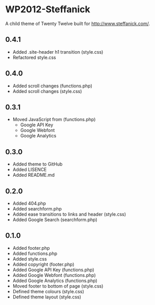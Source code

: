 # WP2012-Steffanick
A child theme of Twenty Twelve built for http://www.steffanick.com/.

## 0.4.1
* Added .site-header h1 transition (style.css)
* Refactored style.css

## 0.4.0
* Added scroll changes (functions.php)
* Added scroll changes (style.css)

## 0.3.1
* Moved JavaScript from <head> (functions.php)
  * Google API Key
  * Google Webfont
  * Google Analytics

## 0.3.0
* Added theme to GitHub
* Added LISENCE
* Added README.md

## 0.2.0
* Added 404.php
* Added searchform.php
* Added ease transitions to links and header (style.css)
* Added Google Search (searchform.php)

## 0.1.0
* Added footer.php
* Added functions.php
* Added style.css
* Added copyright (footer.php)
* Added Google API Key (functions.php)
* Added Google Webfont (functions.php)
* Added Google Analytics (functions.php)
* Moved footer to bottom of page (style.css)
* Defined theme colours (style.css)
* Defined theme layout (style.css)
